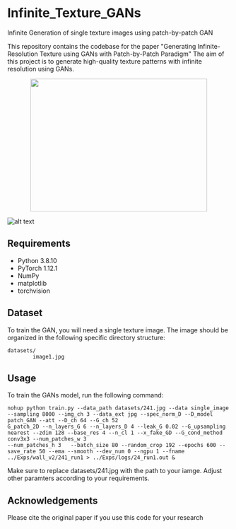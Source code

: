 # Infinite_Texture_GANs
Infinite Generation of single texture images using patch-by-patch GAN

This repository contains the codebase for the paper "Generating Infinite-Resolution Texture using GANs with Patch-by-Patch Paradigm" 
The aim of this project is to generate high-quality texture patterns with infinite resolution using GANs.

<p align="center">
  <img width="400" height="300" src="https://github.com/ai4netzero/Infinite_Texture_GANs/blob/main/examples/241.jpg">
</p>

![alt text](https://github.com/ai4netzero/Infinite_Texture_GANs/blob/main/examples/241_7x21.jpeg)



## Requirements

* Python 3.8.10
* PyTorch 1.12.1
* NumPy
* matplotlib
* torchvision

## Dataset

To train the GAN, you will need a single texture image. The image should be organized in the following specific directory structure:

```
datasets/
        image1.jpg
```

## Usage
To train the GANs model, run the following command:

```
nohup python train.py --data_path datasets/241.jpg --data single_image --sampling 8000 --img_ch 3 --data_ext jpg --spec_norm_D --D_model patch_GAN --att --D_ch 64 --G_ch 52
G_patch_2D --n_layers_G 6 --n_layers_D 4 --leak_G 0.02 --G_upsampling nearest --zdim 128 --base_res 4 --n_cl 1 --x_fake_GD --G_cond_method conv3x3 --num_patches_w 3 
--num_patches_h 3   --batch_size 80 --random_crop 192 --epochs 600 --save_rate 50 --ema --smooth --dev_num 0 --ngpu 1 --fname ../Exps/wall_v2/241_run1 > ../Exps/logs/24_run1.out &
```
Make sure to replace datasets/241.jpg with the path to your iamge. Adjust other paramters according to your requirements.


## Acknowledgements
Please cite the original paper if you use this code for your research






